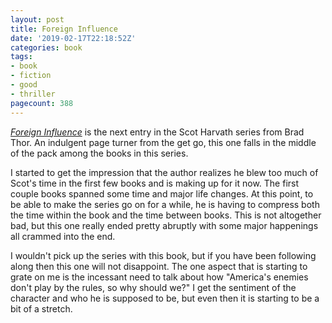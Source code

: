 ```yaml
---
layout: post
title: Foreign Influence
date: '2019-02-17T22:18:52Z'
categories: book
tags:
- book
- fiction
- good
- thriller
pagecount: 388
---
```


[*Foreign Influence*][book-amaz] is the next entry in the Scot Harvath series from Brad Thor. An
indulgent page turner from the get go, this one falls in the middle of the pack among the books in
this series.

I started to get the impression that the author realizes he blew too much of Scot's time in the
first few books and is making up for it now. The first couple books spanned some time and major life
changes. At this point, to be able to make the series go on for a while, he is having to compress
both the time within the book and the time between books. This is not altogether bad, but this one
really ended pretty abruptly with some major happenings all crammed into the end.

I wouldn't pick up the series with this book, but if you have been following along then this one
will not disappoint. The one aspect that is starting to grate on me is the incessant need to talk
about how "America's enemies don't play by the rules, so why should we?" I get the sentiment of the
character and who he is supposed to be, but even then it is starting to be a bit of a stretch.

[book-amaz]:      https://www.amazon.com/Foreign-Influence-Thriller-Scot-Harvath-ebook/dp/B003BHM87C
